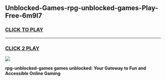 
## Unblocked-Games-rpg-unblocked-games-Play-Free-6m9l7
<h3>
<a href="https://premium76.site?title=rpg-unblocked-games&ref=21A">CLICK TO PLAY</a></h3>
<hr>

<h3>
<a href="https://premium76.site?title=rpg-unblocked-games&ref=21A">CLICK 2 PLAY</a>
  
</h3>

<a href="https://premium76.site?title=rpg-unblocked-games&ref=21A"><img src="https://clearcache.store/games.png"></a>


**rpg-unblocked-games games unblocked: Your Gateway to Fun and Accessible Online Gaming**
